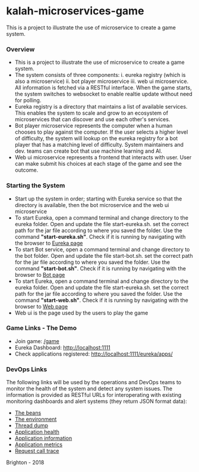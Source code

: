 # kalah-microservices-game
This is a project to illustrate the use of microservice to create a game system.

### Overview

*   This is a project to illustrate the use of microservice to create a game system.
*   The system consists of three components: i. eureka registry (which is also a microservice) ii. bot player microservice iii. web ui microservice. All information is fetched via a RESTful interface. When the game starts, the system switches to websocket to enable realtie update without need for polling.
*   Eureka registry is a directory that maintains a list of available services. This enables the system to scale and grow to an ecosystem of microservices that can discover and use each other's services.
*   Bot player microservice represents the computer when a human chooses to play against the computer. If the user selects a higher level of difficulty, the system will lookup on the eureka registry for a bot player that has a matching level of difficulty. System maintainers and dev. teams can create bot that use machine learning and AI.
*   Web ui microservice represents a frontend that interacts with user. User can make submit his choices at each stage of the game and see the outcome.

### Starting the System

*   Start up the system in order; starting with Eureka service so that the directory is available, then the bot microservice and the web ui microservice
*   To start Eureka, open a command terminal and change directory to the eureka folder. Open and update the file start-eureka.sh. set the correct path for the jar file according to where you saved the folder. Use the command **"start-eureka.sh"**. Check if it is running by navigating with the browser to [Eureka page](http://localhost:1111/)
*   To start Bot service, open a command terminal and change directory to the bot folder. Open and update the file start-bot.sh. set the correct path for the jar file according to where you saved the folder. Use the command **"start-bot.sh"**. Check if it is running by navigating with the browser to [Bot page](http://localhost:2222/)
*   To start Eureka, open a command terminal and change directory to the eureka folder. Open and update the file start-eureka.sh. set the correct path for the jar file according to where you saved the folder. Use the command **"start-web.sh"**. Check if it is running by navigating with the browser to [Web page](http://localhost:3333/)
*   Web ui is the page used by the users to play the game

### Game Links - The Demo

*   Join game: [/game](/game)
*   Eureka Dashboard: [http://localhost:1111](http://localhost:1111)
*   Check applications registered: [http://localhost:1111/eureka/apps/](http://localhost:1111/eureka/apps/)

### DevOps Links

The following links will be used by the operations and DevOps teams to monitor the health of the system and detect any system issues. The information is provided as RESTful URLs for interoperating with existing monitoring dashboards and alert systems (they return JSON format data):

*   [The beans](/beans)
*   [The environment](/env)
*   [Thread dump](/dump)
*   [Application health](/health)
*   [Application information](/info)
*   [Application metrics](/metrics)
*   [Request call trace](/trace)

<footer>Brighton - 2018</footer>
